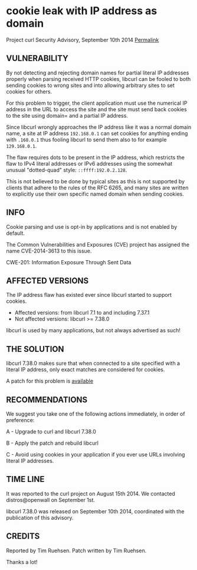 cookie leak with IP address as domain
=====================================

Project curl Security Advisory, September 10th 2014
[Permalink](https://curl.se/docs/CVE-2014-3613.html)

VULNERABILITY
-------------

By not detecting and rejecting domain names for partial literal IP addresses
properly when parsing received HTTP cookies, libcurl can be fooled to both
sending cookies to wrong sites and into allowing arbitrary sites to set
cookies for others.

For this problem to trigger, the client application must use the numerical
IP address in the URL to access the site and the site must send back cookies
to the site using domain= and a partial IP address.

Since libcurl wrongly approaches the IP address like it was a normal domain
name, a site at IP address `192.168.0.1` can set cookies for anything ending
with `.168.0.1` thus fooling libcurl to send them also to for example
`129.168.0.1`.

The flaw requires dots to be present in the IP address, which restricts the
flaw to IPv4 literal addresses or IPv6 addresses using the somewhat unusual
"dotted-quad" style: `::ffff:192.0.2.128`.

This is not believed to be done by typical sites as this is not supported by
clients that adhere to the rules of the RFC 6265, and many sites are written
to explicitly use their own specific named domain when sending cookies.

INFO
----

Cookie parsing and use is opt-in by applications and is not enabled by
default.

The Common Vulnerabilities and Exposures (CVE) project has assigned the name
CVE-2014-3613 to this issue.

CWE-201: Information Exposure Through Sent Data

AFFECTED VERSIONS
-----------------

The IP address flaw has existed ever since libcurl started to support
 cookies.

- Affected versions: from libcurl 7.1 to and including 7.37.1
- Not affected versions: libcurl >= 7.38.0

libcurl is used by many applications, but not always advertised as such!

THE SOLUTION
------------

libcurl 7.38.0 makes sure that when connected to a site specified with a
literal IP address, only exact matches are considered for cookies.

A patch for this problem is
[available](https://curl.se/CVE-2014-3613.patch)

RECOMMENDATIONS
---------------

We suggest you take one of the following actions immediately, in order of
preference:

 A - Upgrade to curl and libcurl 7.38.0

 B - Apply the patch and rebuild libcurl

 C - Avoid using cookies in your application if you ever use URLs involving
     literal IP addresses.

TIME LINE
---------

It was reported to the curl project on August 15th 2014. We contacted
distros@openwall on September 1st.

libcurl 7.38.0 was released on September 10th 2014, coordinated with the
publication of this advisory.

CREDITS
-------

Reported by Tim Ruehsen. Patch written by Tim Ruehsen.

Thanks a lot!
